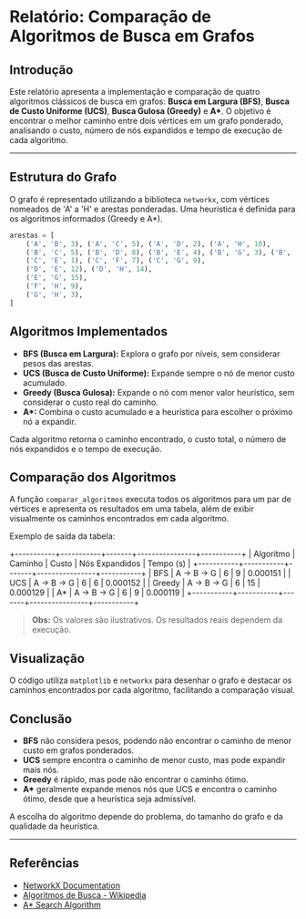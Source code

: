 # Relatório: Comparação de Algoritmos de Busca em Grafos

## Introdução

Este relatório apresenta a implementação e comparação de quatro algoritmos clássicos de busca em grafos: **Busca em Largura (BFS)**, **Busca de Custo Uniforme (UCS)**, **Busca Gulosa (Greedy)** e **A\***. O objetivo é encontrar o melhor caminho entre dois vértices em um grafo ponderado, analisando o custo, número de nós expandidos e tempo de execução de cada algoritmo.

---

## Estrutura do Grafo

O grafo é representado utilizando a biblioteca `networkx`, com vértices nomeados de 'A' a 'H' e arestas ponderadas. Uma heurística é definida para os algoritmos informados (Greedy e A\*).

```python
arestas = [
    ('A', 'B', 3), ('A', 'C', 5), ('A', 'D', 2), ('A', 'H', 10),
    ('B', 'C', 5), ('B', 'D', 8), ('B', 'E', 4), ('B', 'G', 3), ('B', 'H', 6),
    ('C', 'E', 1), ('C', 'F', 7), ('C', 'G', 9),
    ('D', 'E', 12), ('D', 'H', 14),
    ('E', 'G', 15),
    ('F', 'H', 9),
    ('G', 'H', 3),
]
```

## Algoritmos Implementados

- **BFS (Busca em Largura):** Explora o grafo por níveis, sem considerar pesos das arestas.
- **UCS (Busca de Custo Uniforme):** Expande sempre o nó de menor custo acumulado.
- **Greedy (Busca Gulosa):** Expande o nó com menor valor heurístico, sem considerar o custo real do caminho.
- **A\*:** Combina o custo acumulado e a heurística para escolher o próximo nó a expandir.

Cada algoritmo retorna o caminho encontrado, o custo total, o número de nós expandidos e o tempo de execução.

## Comparação dos Algoritmos

A função `comparar_algoritmos` executa todos os algoritmos para um par de vértices e apresenta os resultados em uma tabela, além de exibir visualmente os caminhos encontrados em cada algoritmo.

Exemplo de saída da tabela:

+-----------+-----------+-------+----------------+-----------+
| Algoritmo |  Caminho  | Custo | Nós Expandidos | Tempo (s) |
+-----------+-----------+-------+----------------+-----------+
|    BFS    | A → B → G |   6   |       9        |  0.000151 |
|    UCS    | A → B → G |   6   |       6        |  0.000152 |
|   Greedy  | A → B → G |   6   |       15       |  0.000129 |
|     A*    | A → B → G |   6   |       9        |  0.000119 |
+-----------+-----------+-------+----------------+-----------+

> **Obs:** Os valores são ilustrativos. Os resultados reais dependem da execução.

## Visualização

O código utiliza `matplotlib` e `networkx` para desenhar o grafo e destacar os caminhos encontrados por cada algoritmo, facilitando a comparação visual.

## Conclusão

- **BFS** não considera pesos, podendo não encontrar o caminho de menor custo em grafos ponderados.
- **UCS** sempre encontra o caminho de menor custo, mas pode expandir mais nós.
- **Greedy** é rápido, mas pode não encontrar o caminho ótimo.
- **A\*** geralmente expande menos nós que UCS e encontra o caminho ótimo, desde que a heurística seja admissível.

A escolha do algoritmo depende do problema, do tamanho do grafo e da qualidade da heurística.

---

## Referências

- [NetworkX Documentation](https://networkx.org/)
- [Algoritmos de Busca - Wikipedia](https://pt.wikipedia.org/wiki/Algoritmo_de_busca)
- [A* Search Algorithm](https://en.wikipedia.org/wiki/A*_search_algorithm)
